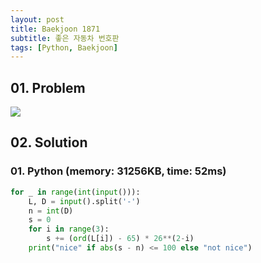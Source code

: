 ```yaml
---
layout: post
title: Baekjoon 1871
subtitle: 좋은 자동차 번호판
tags: [Python, Baekjoon]
---
```


## 01. Problem

<img src="https://github.com/WoojinJeonkr/WoojinJeonkr.github.io/blob/main/assets/images/post_image/baekjoon/baekjoon_1871.png?raw=true">

## 02. Solution

### 01. Python (memory: 31256KB, time: 52ms)

```Python
for _ in range(int(input())):
    L, D = input().split('-')
    n = int(D)
    s = 0
    for i in range(3):
        s += (ord(L[i]) - 65) * 26**(2-i)
    print("nice" if abs(s - n) <= 100 else "not nice")
```
